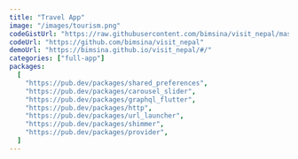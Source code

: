 ```yaml
---
title: "Travel App"
image: "/images/tourism.png"
codeGistUrl: "https://raw.githubusercontent.com/bimsina/visit_nepal/master/lib/main.dart"
codeUrl: "https://github.com/bimsina/visit_nepal"
demoUrl: "https://bimsina.github.io/visit_nepal/#/"
categories: ["full-app"]
packages:
  [
    "https://pub.dev/packages/shared_preferences",
    "https://pub.dev/packages/carousel_slider",
    "https://pub.dev/packages/graphql_flutter",
    "https://pub.dev/packages/http",
    "https://pub.dev/packages/url_launcher",
    "https://pub.dev/packages/shimmer",
    "https://pub.dev/packages/provider",
  ]
---
```

